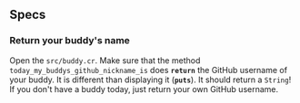 ## Specs

### Return your buddy's name

Open the `src/buddy.cr`. Make sure that the method `today_my_buddys_github_nickname_is` does **`return`** the GitHub username of your buddy. It is different than displaying it (**`puts`**). It should return a `String`! If you don't have a buddy today, just return your own GitHub username.
